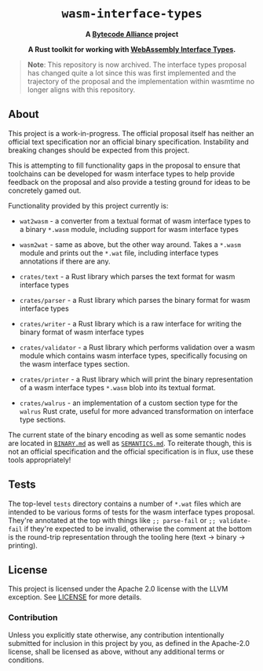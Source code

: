 <div align="center">
  <h1><code>wasm-interface-types</code></h1>

<strong>A <a href="https://bytecodealliance.org/">Bytecode Alliance</a> project</strong>

  <p>
    <strong>A Rust toolkit for working with <a href="https://github.com/webassembly/interface-types">WebAssembly Interface Types</a>.</strong>
  </p>
</div>

> **Note**: This repository is now archived. The interface types proposal has
> changed quite a lot since this was first implemented and the trajectory of the
> proposal and the implementation within wasmtime no longer aligns with this
> repository.

## About

This project is a work-in-progress. The official proposal itself has neither an
official text specification nor an official binary specification. Instability
and breaking changes should be expected from this project.

This is attempting to fill functionality gaps in the proposal to ensure that
toolchains can be developed for wasm interface types to help provide feedback on
the proposal and also provide a testing ground for ideas to be concretely gamed
out.

Functionality provided by this project currently is:

* `wat2wasm` - a converter from a textual format of wasm interface types to a
  binary `*.wasm` module, including support for wasm interface types

* `wasm2wat` - same as above, but the other way around. Takes a `*.wasm` module
  and prints out the `*.wat` file, including interface types annotations if
  there are any.

* `crates/text` - a Rust library which parses the text format for wasm interface
  types

* `crates/parser` - a Rust library which parses the binary format for wasm
  interface types

* `crates/writer` - a Rust library which is a raw interface for writing the
  binary format of wasm interface types

* `crates/validator` - a Rust library which performs validation over a wasm
  module which contains wasm interface types, specifically focusing on the wasm
  interface types section.

* `crates/printer` - a Rust library which will print the binary representation
  of a wasm interface types `*.wasm` blob into its textual format.

* `crates/walrus` - an implementation of a custom section type for the `walrus`
  Rust crate, useful for more advanced transformation on interface type
  sections.

The current state of the binary encoding as well as some semantic nodes are
located in [`BINARY.md`](BINARY.md) as well as [`SEMANTICS.md`](SEMANTICS.md).
To reiterate though, this is not an official specification and the official
specification is in flux, use these tools appropriately!

## Tests

The top-level `tests` directory contains a number of `*.wat` files which are
intended to be various forms of tests for the wasm interface types proposal.
They're annotated at the top with things like `;; parse-fail` or `;;
validate-fail` if they're expected to be invalid, otherwise the comment at the
bottom is the round-trip representation through the tooling here (text -> binary
-> printing).

## License

This project is licensed under the Apache 2.0 license with the LLVM exception.
See [LICENSE](LICENSE) for more details.

### Contribution

Unless you explicitly state otherwise, any contribution intentionally submitted
for inclusion in this project by you, as defined in the Apache-2.0 license,
shall be licensed as above, without any additional terms or conditions.

